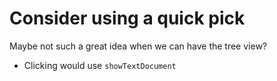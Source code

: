# Consider using a quick pick

Maybe not such a great idea when we can have the tree view?

- Clicking would use `showTextDocument`
